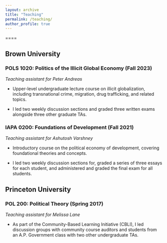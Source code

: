 ```yaml
---
layout: archive
title: "Teaching"
permalink: /teaching/
author_profile: true
---
```


==== 
## Brown University

### POLS 1020: Politics of the Illicit Global Economy (Fall 2023)

*Teaching assistant for Peter Andreas*

- Upper-level undergraduate lecture course on illicit globalization, including transnational crime, migration, drug trafficking, and related topics. 

- I led two weekly discussion sections and graded three written exams alongside three other graduate TAs.

### IAPA 0200: Foundations of Development (Fall 2021)

*Teaching assistant for Ashutosh Varshney*


- Introductory course on the political economy of development, covering foundational theories and concepts. 

- I led two weekly discussion sections for, graded a series of three essays for each student, and administered and graded the final exam for all students.

## Princeton University 

### POL 200: Political Theory (Spring 2017)

*Teaching assistant for Melissa Lane*

- As part of the Community-Based Learning Initiative (CBLI), I led discussion groups with community course auditors and students from an A.P. Government class with two other undergraduate TAs.

